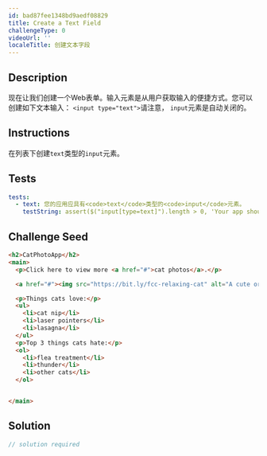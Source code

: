 ```yaml
---
id: bad87fee1348bd9aedf08829
title: Create a Text Field
challengeType: 0
videoUrl: ''
localeTitle: 创建文本字段
---
```


## Description
<section id="description">现在让我们创建一个Web表单。输入元素是从用户获取输入的便捷方式。您可以创建如下文本输入： <code>&lt;input type=&quot;text&quot;&gt;</code>请注意， <code>input</code>元素是自动关闭的。 </section>

## Instructions
<section id="instructions">在列表下创建<code>text</code>类型的<code>input</code>元素。 </section>

## Tests
<section id='tests'>

```yml
tests:
  - text: 您的应用应具有<code>text</code>类型的<code>input</code>元素。
    testString: assert($("input[type=text]").length > 0, 'Your app should have an <code>input</code> element of type <code>text</code>.');

```

</section>

## Challenge Seed
<section id='challengeSeed'>

<div id='html-seed'>

```html
<h2>CatPhotoApp</h2>
<main>
  <p>Click here to view more <a href="#">cat photos</a>.</p>

  <a href="#"><img src="https://bit.ly/fcc-relaxing-cat" alt="A cute orange cat lying on its back."></a>

  <p>Things cats love:</p>
  <ul>
    <li>cat nip</li>
    <li>laser pointers</li>
    <li>lasagna</li>
  </ul>
  <p>Top 3 things cats hate:</p>
  <ol>
    <li>flea treatment</li>
    <li>thunder</li>
    <li>other cats</li>
  </ol>


</main>

```

</div>



</section>

## Solution
<section id='solution'>

```js
// solution required
```
</section>
